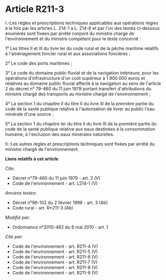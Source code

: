 # Article R211-3

I.-Les règles et prescriptions techniques applicables aux opérations régies à la fois par les articles L. 214-1 à L. 214-6 et
par l'un des textes ci-dessous énumérés sont fixées par arrêté conjoint du ministre chargé de l'environnement et du ministre
compétent pour le texte concerné : 

1° Les titres II et III du livre Ier du code rural et de la pêche maritime relatifs à l'aménagement foncier rural et aux
associations foncières ; 

2° Le code des ports maritimes ; 

3° Le code du domaine public fluvial et de la navigation intérieure, pour les opérations d'infrastructure d'un coût supérieur
à 1 900 000 euros et relatives au domaine public fluvial affecté à la navigation au sens de l'article 2 du décret n° 79-460
du 11 juin 1979 portant transfert d'attributions du ministre chargé des transports au ministre chargé de l'environnement ; 

4° La section 1 du chapitre II du titre II du livre III de la première partie du code de la santé publique relative à
l'autorisation de livrer au public l'eau minérale d'une source ; 

5° La section 1 du chapitre Ier du titre II du livre III de la première partie du code de la santé publique relative aux eaux
destinées à la consommation humaine, à l'exclusion des eaux minérales naturelles. 

II.-Les autres règles et prescriptions techniques sont fixées par arrêté du ministre chargé de l'environnement.

**Liens relatifs à cet article**

_Cite_:

  - Décret n°79-460 du 11 juin 1979 - art. 2 (V)
  - Code de l'environnement - art. L214-1 (V)

_Anciens textes_:

  - Décret n°96-102 du 2 février 1996 - art. 3 (Ab)
  - Code rural - art. R*211-3 (Ab)

_Modifié par_:

  - Ordonnance n°2010-462 du 6 mai 2010 - art. 1

_Cité par_:

  - Code de l'environnement - art. R211-4 (V)
  - Code de l'environnement - art. R211-5 (V)
  - Code de l'environnement - art. R211-6 (V)
  - Code de l'environnement - art. R211-7 (V)
  - Code de l'environnement - art. R211-8 (V)
  - Code de l'environnement - art. R211-9 (V)
